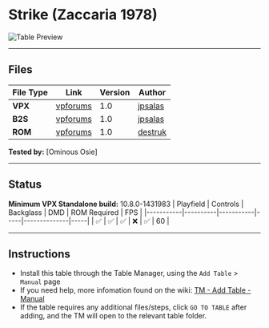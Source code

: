 # Strike (Zaccaria 1978)

![Table Preview](../../images/vpx-strike-preview.jpg)

---

## Files
| File Type | Link | Version | Author | 
|-----------|--------|----------|--------------|
| **VPX** | [vpforums](https://www.vpforums.org/index.php?s=98e1beeb51039d706abb11cc2fd77bf1&app=downloads&showfile=18845) | 1.0 | [jpsalas](https://www.vpforums.org/index.php?showuser=277) |
| **B2S** | [vpforums](https://www.vpforums.org/index.php?s=98e1beeb51039d706abb11cc2fd77bf1&app=downloads&showfile=18845) | 1.0 | [jpsalas](https://www.vpforums.org/index.php?showuser=277) |
| **ROM** | [vpforums](https://www.vpforums.org/index.php?app=downloads&showfile=460) | 1.0 | [destruk](https://www.vpforums.org/index.php?showuser=5) |

**Tested by:** [Ominous Osie]

---

## Status 
**Minimum VPX Standalone build:** 10.8.0-1431983
| Playfield | Controls | Backglass | DMD | ROM Required | FPS | 
|-----------|----------|-----------|-----|--------------|-----|
| :white_check_mark: | :white_check_mark: | :white_check_mark: | :x: | :white_check_mark: | 60 |

---

## Instructions

- Install this table through the Table Manager, using the `Add Table` > `Manual` page
- If you need help, more infomation found on the wiki: [TM - Add Table - Manual](https://github.com/LegendsUnchained/vpx-standalone-alp4k/wiki/%5B04%5D-%F0%9F%A7%A1-TM-%E2%80%90-Other-Features#add-table---manual)
- If the table requires any additional files/steps, click `GO TO TABLE` after adding, and the TM will open to the relevant table folder.

